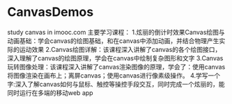 # CanvasDemos
study canvas in imooc.com
主要学习课程：
1.炫丽的倒计时效果Canvas绘图与动画基础：学会canvas的绘图基础，和在canvas中添加动画，并结合物理产生实际的运动效果
2.Canvas绘图详解：该课程深入讲解了canvas的各个绘图接口，深入理解了canvas的绘图原理，学会在canvas中绘制复杂图形和文字
3.Canvas玩转图像处理：该课程深入讲解了canvas渲染图像的原理，学会了：使用canvas将图像渲染在画布上；离屏canvas；使用canvas进行像素级操作。
4.学写一个字:深入了解canvas如何与鼠标、触控等操控手段交互，同时完成一个炫丽的，能同时运行在多端的移动web app
